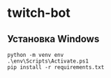 # twitch-bot

## Установка Windows
    python -m venv env
    .\env\Scripts\Activate.ps1
    pip install -r requirements.txt
